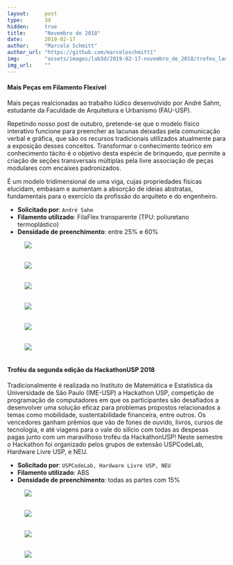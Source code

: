```yaml
---
layout:     post
type:       3d
hidden:     true
title:      "Novembro de 2018"
date:       2019-02-17
author:     "Marcelo Schmitt"
author_url: "https://github.com/marceloschmitt1"
img:        "assets/images/lab3d/2019-02-17-novembro_de_2018/trofeu_lado.jpg"
img_url:    ""
---
```


#### Mais Peças em Filamento Flexível

Mais peças realcionadas ao trabalho lúdico desenvolvido por André Sahm, estudante da Faculdade de Arquitetura e Urbanismo (FAU-USP).

Repetindo nosso post de outubro, pretende-se que o modelo físico interativo funcione para preencher as lacunas deixadas pela comunicação verbal e gráfica, que são os recursos tradicionais utilizados atualmente para a exposição desses conceitos. Transformar o conhecimento teórico em conhecimento tácito é o objetivo desta espécie de brinquedo, que permite a criação de seções transversais múltiplas pela livre associação de peças modulares com encaixes padronizados.

É um modelo tridimensional de uma viga, cujas propriedades físicas elucidam, embasam e aumentam a absorção de ideias abstratas, fundamentais para o exercício da profissão do arquiteto e do engenheiro.

- **Solicitado por**: `André Sahm`
- **Filamento utilizado**: FilaFlex transparente (TPU: poliuretano termoplástico)
- **Densidade de preenchimento**: entre 25% e 60%

<div class="img-container">
  <figure>
    <img src="{{ site.baseurl }}/assets/images/lab3d/2019-02-17-novembro_de_2018/canaletaV2.jpg">
    <figcaption>&nbsp;</figcaption>
  </figure>
  <figure>
    <img src="{{ site.baseurl }}/assets/images/lab3d/2019-02-17-novembro_de_2018/canaletaV2_preta.jpg">
    <figcaption>&nbsp;</figcaption>
  </figure>
  <figure>
    <img src="{{ site.baseurl }}/assets/images/lab3d/2019-02-17-novembro_de_2018/canaletaV2_preta_frente.jpg">
    <figcaption>&nbsp;</figcaption>
  </figure>
  <figure>
    <img src="{{ site.baseurl }}/assets/images/lab3d/2019-02-17-novembro_de_2018/canaletasV2_juntas.jpg">
    <figcaption>&nbsp;</figcaption>
  </figure>
</div>

<div class="img-container">
  <figure>
    <img src="{{ site.baseurl }}/assets/images/lab3d/2019-02-17-novembro_de_2018/conexaoV2.jpg">
    <figcaption>&nbsp;</figcaption>
  </figure>
  <figure>
    <img src="{{ site.baseurl }}/assets/images/lab3d/2019-02-17-novembro_de_2018/conexaoV2_fundo.jpg">
    <figcaption>&nbsp;</figcaption>
  </figure>
</div>

#### Troféu da segunda edição da HackathonUSP 2018

Tradicionalmente é realizada no Instituto de Matemática e Estatística da Universidade de São Paulo (IME-USP) a Hackathon USP, competição de programação de computadores em que os participantes são desafiados a desenvolver uma solução eficaz para problemas propostos relacionados a temas como mobilidade, sustentabilidade financeira, entre outros. Os vencedores ganham prêmios que vão de fones de ouvido, livros, cursos de tecnologia, e até viagens para o vale do silício com todas as despesas pagas junto com um maravilhoso troféu da HackathonUSP! Neste semestre o Hackathon foi organizado pelos grupos de extensão USPCodeLab, Hardware Livre USP, e NEU. 


- **Solicitado por**: `USPCodeLab, Hardware Livre USP, NEU`
- **Filamento utilizado**: ABS
- **Densidade de preenchimento**: todas as partes com 15%

<div class="img-container">
  <figure>
    <img src="{{ site.baseurl }}/assets/images/lab3d/2019-02-17-novembro_de_2018/trofeu_frente.jpg">
    <figcaption>&nbsp;</figcaption>
  </figure>
  <figure>
    <img src="{{ site.baseurl }}/assets/images/lab3d/2019-02-17-novembro_de_2018/trofeu_lado.jpg">
    <figcaption>&nbsp;</figcaption>
  </figure>
  <figure>
    <img src="{{ site.baseurl }}/assets/images/lab3d/2019-02-17-novembro_de_2018/trofeu_traz.jpg">
    <figcaption>&nbsp;</figcaption>
  </figure>
</div>

<div class="img-container">
  <figure>
    <img src="{{ site.baseurl }}/assets/images/lab3d/2019-02-17-novembro_de_2018/trofeus.jpg">
    <figcaption>&nbsp;</figcaption>
  </figure>
</div>
